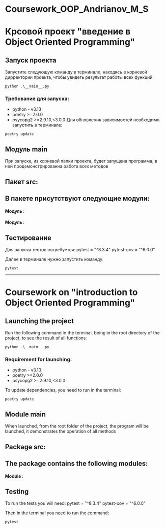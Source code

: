 # Coursework_OOP_Andrianov_M_S
# Крсовой проект "введение в Object Oriented Programming"



## Запуск проекта
Запустите следующую команду в терминале, находясь в корневой дирректории проекта, чтобы увидеть результат работы всех функций:
```
python .\__main__.py
```

### Требование для запуска:
- python - v3.13
- poetry >=2.0.0
- psycopg2 >=2.9.10,<3.0.0
Для обновления зависимостей необходимо запустить в терминале:
```
poetry update
```


## Модуль main
При запуске, из корневой папки проекта, будет запущена программа, в ней продемонстрированна работа всех методов



## Пакет src:
В пакете присутствуют следующие модули:
- 

#### Модуль :



#### Модуль :





## Тестирование 
Для запуска тестов потребуется:
pytest = "^8.3.4"
pytest-cov = "^6.0.0"

Далее в терминале нужно запустить команду:
```
pytest
```


******************************************************************************************************************

# Coursework on "introduction to Object Oriented Programming"

## Launching the project
Run the following command in the terminal, being in the root directory of the project, to see the result of all functions:
```
python .\__main__.py
```

### Requirement for launching:
- python - v3.13
- poetry >=2.0.0
- psycopg2 >=2.9.10,<3.0.0

To update dependencies, you need to run in the terminal:
```
poetry update
```

## Module main
When launched, from the root folder of the project, the program will be launched, it demonstrates the operation of all methods

## Package src:
The package contains the following modules:
- 


#### Module :



## Testing
To run the tests you will need:
pytest = "^8.3.4"
pytest-cov = "^6.0.0"

Then in the terminal you need to run the command:
```
pytest
```